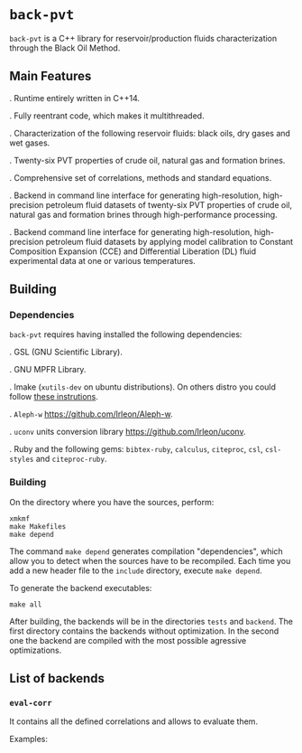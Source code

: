# `back-pvt`

`back-pvt` is a C++ library for reservoir/production fluids characterization
through the Black Oil Method.

## Main Features

. Runtime entirely written in C++14.

. Fully reentrant code, which makes it multithreaded.

. Characterization of the following reservoir fluids: black oils, dry
gases and wet gases. 

. Twenty-six PVT properties of crude oil, natural gas and formation
brines.

. Comprehensive set of correlations, methods and standard equations. 

. Backend in command line interface for generating high-resolution,
high-precision petroleum fluid datasets of twenty-six PVT properties
of crude oil, natural gas and formation brines through
high-performance processing. 

. Backend command line interface for generating high-resolution,
high-precision petroleum fluid datasets by applying model calibration
to Constant Composition Expansion (CCE) and Differential Liberation
(DL) fluid experimental data at one or various temperatures. 

## Building

### Dependencies

`back-pvt` requires having installed the following dependencies:

. GSL (GNU Scientific Library).

. GNU MPFR Library.

. Imake (`xutils-dev` on ubuntu distributions). On others distro you
could follow [these instrutions](http://www.snake.net/software/imake-stuff/imake-faq.html#where-to-get).

. `Aleph-w` <https://github.com/lrleon/Aleph-w>.

. `uconv` units conversion library <https://github.com/lrleon/uconv>.

. Ruby and the following gems: `bibtex-ruby`, `calculus`, `citeproc`,
`csl`, `csl-styles` and `citeproc-ruby`.

### Building

On the directory where you have the sources, perform:

	xmkmf
	make Makefiles
	make depend
	
The command `make depend` generates compilation "dependencies", which
allow you to detect when the sources have to be recompiled. Each time
you add a new header file to the `include` directory, execute `make
depend`. 

To generate the backend executables:

	make all
	
After building, the backends will be in the directories `tests` and
`backend`. The first directory contains the backends without
optimization. In the second one the backend are compiled with the most
possible agressive optimizations. 

## List of backends

### `eval-corr`

It contains all the defined correlations and allows to evaluate them.

Examples:

	
